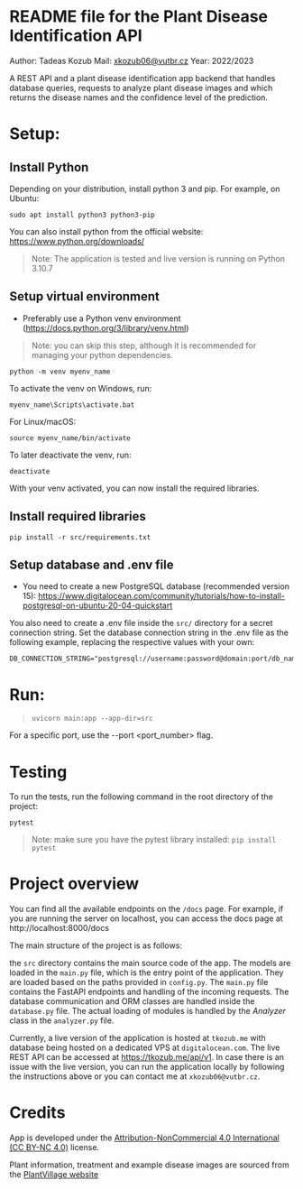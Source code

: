 # README file for the Plant Disease Identification API

Author: Tadeas Kozub
Mail: xkozub06@vutbr.cz
Year: 2022/2023

A REST API and a plant disease identification app backend that handles database queries, 
requests to analyze plant disease images and which returns the disease names and the
confidence level of the prediction.


# Setup:

## Install Python
Depending on your distribution, install python 3 and pip. For example, on Ubuntu:

```
sudo apt install python3 python3-pip
```
You can also install python from the official website: https://www.python.org/downloads/
> Note: The application is tested and live version is running on Python 3.10.7

## Setup virtual environment
+ Preferably use a Python venv environment (https://docs.python.org/3/library/venv.html)
> Note: you can skip this step, although it is recommended for managing your python dependencies.

```
python -m venv myenv_name
```

To activate the venv on Windows, run:
  
```
myenv_name\Scripts\activate.bat
```
For Linux/macOS:

```
source myenv_name/bin/activate
```
To later deactivate the venv, run:

```
deactivate
```

With your venv activated, you can now install the required libraries.


## Install required libraries

```
pip install -r src/requirements.txt
```

## Setup database and .env file
+ You need to create a new PostgreSQL database (recommended version 15):
https://www.digitalocean.com/community/tutorials/how-to-install-postgresql-on-ubuntu-20-04-quickstart

You also need to create a .env file inside the `src/` directory for a secret connection string. Set the
database connection string in the .env file as the following example, replacing the respective values with your own:

```
DB_CONNECTION_STRING="postgresql://username:password@domain:port/db_name"
```


# Run:

> `uvicorn main:app --app-dir=src`

For a specific port, use the --port <port_number> flag.

# Testing
To run the tests, run the following command in the root directory of the project:

```
pytest
```
> Note: make sure you have the pytest library installed: `pip install pytest`


# Project overview
You can find all the available endpoints on the `/docs` page.
For example, if you are running the server on localhost, you can access the docs page at http://localhost:8000/docs

The main structure of the project is as follows:

the `src` directory contains the main source code of the app. The models are loaded in the `main.py` file,
which is the entry point of the application. They are loaded based on the paths provided in `config.py`.
The `main.py` file contains the FastAPI endpoints and handling of the incoming requests. The database
communication and ORM classes are handled inside the `database.py` file. The actual loading of modules is
handled by the *Analyzer* class in the `analyzer.py` file. 

Currently, a live version of the application is hosted at `tkozub.me` with database being hosted on
a dedicated VPS at `digitalocean.com`. The live REST API can be accessed at https://tkozub.me/api/v1.
In case there is an issue with the live version, you can run the application locally by following the
instructions above or you can contact me at `xkozub06@vutbr.cz`.

# Credits
App is developed under the [Attribution-NonCommercial 4.0 International (CC BY-NC 4.0)](https://creativecommons.org/licenses/by-nc/4.0/legalcode) license.

Plant information, treatment and example disease images are sourced from the [PlantVillage website](https://plantvillage.psu.edu)
